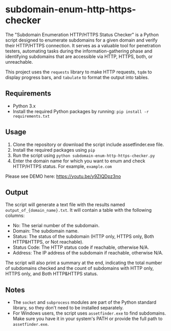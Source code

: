 # subdomain-enum-http-https-checker
The "Subdomain Enumeration HTTP/HTTPS Status Checker" is a Python script designed to enumerate subdomains for a given domain and verify their HTTP/HTTPS connection. It serves as a valuable tool for penetration testers, automating tasks during the information-gathering phase and identifying subdomains that are accessible via HTTP, HTTPS, both, or unreachable.

This project uses the `requests` library to make HTTP requests, `tqdm` to display progress bars, and `tabulate` to format the output into tables.

## Requirements

- Python 3.x
- Install the required Python packages by running: `pip install -r requirements.txt`

## Usage

1. Clone the repository or download the script include assetfinder.exe file.
2. Install the required packages using `pip`
3. Run the script using `python subdomain-enum-http-https-checker.py`
4. Enter the domain name for which you want to enum and check HTTP/HTTPS status. For example, `example.com`

Please see DEMO here: https://youtu.be/y9ZIQDpz3no

## Output

The script will generate a text file with the results named `output_of_{domain_name}.txt`. It will contain a table with the following columns:

- No: The serial number of the subdomain.
- Domain: The subdomain name.
- Status: The status of the subdomain (HTTP only, HTTPS only, Both HTTP&HTTPS, or Not reachable).
- Status Code: The HTTP status code if reachable, otherwise N/A.
- Address: The IP address of the subdomain if reachable, otherwise N/A.

The script will also print a summary at the end, indicating the total number of subdomains checked and the count of subdomains with HTTP only, HTTPS only, and Both HTTP&HTTPS status.

## Notes

- The `socket` and `subprocess` modules are part of the Python standard library, so they don't need to be installed separately.
- For Windows users, the script uses `assetfinder.exe` to find subdomains. Make sure you have it in your system's PATH or provide the full path to `assetfinder.exe`.




